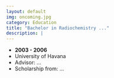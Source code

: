 ```yaml
---
layout: default
img: oncoming.jpg
category: Education
title: "Bachelor in Radiochemistry ..."
description: |
---
```


* __2003 - 2006__
* University of Havana
* Advisor: ...
* Scholarship from: ...
